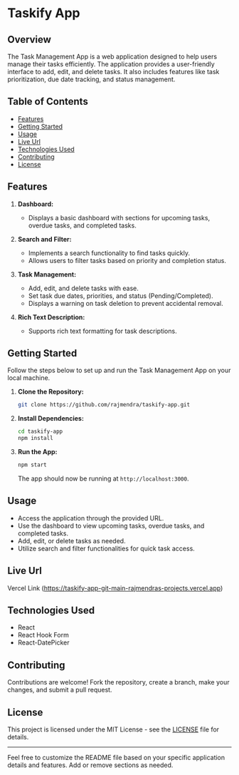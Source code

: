# Taskify App

## Overview

The Task Management App is a web application designed to help users manage their tasks efficiently. The application provides a user-friendly interface to add, edit, and delete tasks. It also includes features like task prioritization, due date tracking, and status management.

## Table of Contents

- [Features](#features)
- [Getting Started](#getting-started)
- [Usage](#usage)
- [Live Url](#live-url)
- [Technologies Used](#technologies-used)
- [Contributing](#contributing)
- [License](#license)

## Features

1. **Dashboard:**

   - Displays a basic dashboard with sections for upcoming tasks, overdue tasks, and completed tasks.

2. **Search and Filter:**

   - Implements a search functionality to find tasks quickly.
   - Allows users to filter tasks based on priority and completion status.

3. **Task Management:**

   - Add, edit, and delete tasks with ease.
   - Set task due dates, priorities, and status (Pending/Completed).
   - Displays a warning on task deletion to prevent accidental removal.

4. **Rich Text Description:**
   - Supports rich text formatting for task descriptions.

## Getting Started

Follow the steps below to set up and run the Task Management App on your local machine.

1. **Clone the Repository:**

   ```bash
   git clone https://github.com/rajmendra/taskify-app.git
   ```

2. **Install Dependencies:**

   ```bash
   cd taskify-app
   npm install
   ```

3. **Run the App:**

   ```bash
   npm start
   ```

   The app should now be running at `http://localhost:3000`.

## Usage

- Access the application through the provided URL.
- Use the dashboard to view upcoming tasks, overdue tasks, and completed tasks.
- Add, edit, or delete tasks as needed.
- Utilize search and filter functionalities for quick task access.

## Live Url

Vercel Link (https://taskify-app-git-main-rajmendras-projects.vercel.app)

## Technologies Used

- React
- React Hook Form
- React-DatePicker

## Contributing

Contributions are welcome! Fork the repository, create a branch, make your changes, and submit a pull request.

## License

This project is licensed under the MIT License - see the [LICENSE](LICENSE) file for details.

---

Feel free to customize the README file based on your specific application details and features. Add or remove sections as needed.
